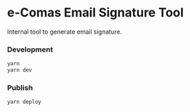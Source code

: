 # e-Comas Email Signature Tool

Internal tool to generate email signature.

### Development

```sh
yarn
yarn dev
```

### Publish

```sh
yarn deploy
```
